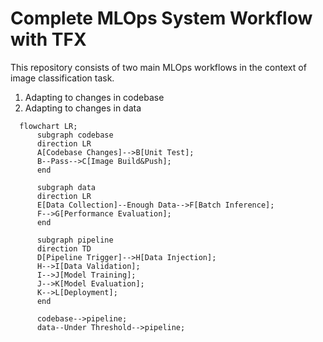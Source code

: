 # Complete MLOps System Workflow with TFX

This repository consists of two main MLOps workflows in the context of image classification task. 
1. Adapting to changes in codebase
2. Adapting to changes in data

```mermaid
  flowchart LR;
      subgraph codebase
      direction LR
      A[Codebase Changes]-->B[Unit Test];
      B--Pass-->C[Image Build&Push];
      end
      
      subgraph data
      direction LR
      E[Data Collection]--Enough Data-->F[Batch Inference];
      F-->G[Performance Evaluation];
      end
      
      subgraph pipeline
      direction TD
      D[Pipeline Trigger]-->H[Data Injection];
      H-->I[Data Validation];
      I-->J[Model Training];
      J-->K[Model Evaluation];
      K-->L[Deployment];
      end
      
      codebase-->pipeline;
      data--Under Threshold-->pipeline;
```

